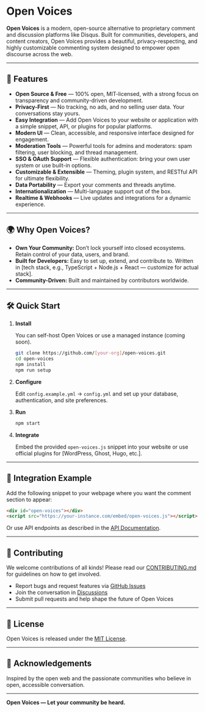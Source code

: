 # Open Voices

**Open Voices** is a modern, open-source alternative to proprietary comment and discussion platforms like Disqus. Built for communities, developers, and content creators, Open Voices provides a beautiful, privacy-respecting, and highly customizable commenting system designed to empower open discourse across the web.

---

## 🚀 Features

- **Open Source & Free** — 100% open, MIT-licensed, with a strong focus on transparency and community-driven development.
- **Privacy-First** — No tracking, no ads, and no selling user data. Your conversations stay yours.
- **Easy Integration** — Add Open Voices to your website or application with a simple snippet, API, or plugins for popular platforms.
- **Modern UI** — Clean, accessible, and responsive interface designed for engagement.
- **Moderation Tools** — Powerful tools for admins and moderators: spam filtering, user blocking, and thread management.
- **SSO & OAuth Support** — Flexible authentication: bring your own user system or use built-in options.
- **Customizable & Extensible** — Theming, plugin system, and RESTful API for ultimate flexibility.
- **Data Portability** — Export your comments and threads anytime.
- **Internationalization** — Multi-language support out of the box.
- **Realtime & Webhooks** — Live updates and integrations for a dynamic experience.

---

## 🌍 Why Open Voices?

- **Own Your Community:** Don’t lock yourself into closed ecosystems. Retain control of your data, users, and brand.
- **Built for Developers:** Easy to set up, extend, and contribute to. Written in [tech stack, e.g., TypeScript + Node.js + React — customize for actual stack].
- **Community-Driven:** Built and maintained by contributors worldwide.

---

## 🛠️ Quick Start

1. **Install**

   You can self-host Open Voices or use a managed instance (coming soon).

   ```bash
   git clone https://github.com/[your-org]/open-voices.git
   cd open-voices
   npm install
   npm run setup
   ```

2. **Configure**

   Edit `config.example.yml` → `config.yml` and set up your database, authentication, and site preferences.

3. **Run**

   ```bash
   npm start
   ```

4. **Integrate**

   Embed the provided `open-voices.js` snippet into your website or use official plugins for [WordPress, Ghost, Hugo, etc.].

---

## 🔗 Integration Example

Add the following snippet to your webpage where you want the comment section to appear:

```html
<div id="open-voices"></div>
<script src="https://your-instance.com/embed/open-voices.js"></script>
```

Or use API endpoints as described in the [API Documentation](docs/API.md).

---

## 💬 Contributing

We welcome contributions of all kinds! Please read our [CONTRIBUTING.md](CONTRIBUTING.md) for guidelines on how to get involved.

- Report bugs and request features via [GitHub Issues](https://github.com/[your-org]/open-voices/issues)
- Join the conversation in [Discussions](https://github.com/[your-org]/open-voices/discussions)
- Submit pull requests and help shape the future of Open Voices

---

## 📝 License

Open Voices is released under the [MIT License](LICENSE).

---

## 🌟 Acknowledgements

Inspired by the open web and the passionate communities who believe in open, accessible conversation.

---

**Open Voices — Let your community be heard.**